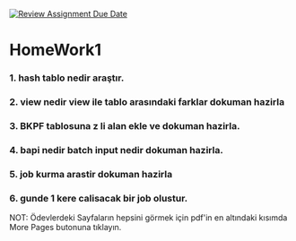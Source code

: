 [![Review Assignment Due Date](https://classroom.github.com/assets/deadline-readme-button-24ddc0f5d75046c5622901739e7c5dd533143b0c8e959d652212380cedb1ea36.svg)](https://classroom.github.com/a/7iAcKsQr)
# HomeWork1
### 1. hash tablo nedir araştır.
### 2. view nedir view ile tablo arasındaki farklar dokuman hazirla
### 3. BKPF tablosuna z li alan ekle ve dokuman hazirla.
### 4. bapi nedir batch input nedir dokuman hazirla.
### 5. job kurma arastir dokuman hazirla
### 6. gunde 1 kere calisacak bir job olustur.

NOT: Ödevlerdeki Sayfaların hepsini görmek için pdf'in en altındaki kısımda More Pages butonuna tıklayın.
